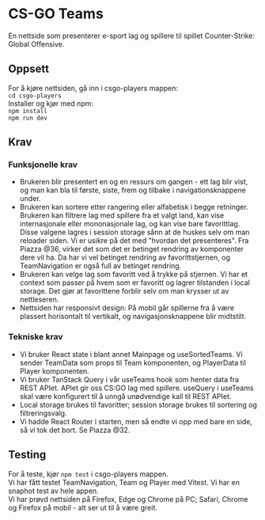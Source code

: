 # CS-GO Teams

En nettside som presenterer e-sport lag og spillere til spillet Counter-Strike: Global Offensive.

## Oppsett

For å kjøre nettsiden, gå inn i csgo-players mappen:  
`cd csgo-players`  
Installer og kjør med npm:  
`npm install`  
`npm run dev`

## Krav

### Funksjonelle krav

- Brukeren blir presentert en og en ressurs om gangen - ett lag blir vist, og man kan bla til første, siste, frem og tilbake i navigationsknappene under.
- Brukeren kan sortere etter rangering eller alfabetisk i begge retninger. Brukeren kan filtrere lag med spillere fra et valgt land, kan vise internasjonale eller mononasjonale lag, og kan vise bare favorittlag. Disse valgene lagres i session storage sånn at de huskes selv om man reloader siden. Vi er usikre på det med "hvordan det presenteres". Fra Piazza @36, virker det som det er betinget rendring av komponenter dere vil ha. Da har vi vel betinget rendring av favorittstjernen, og TeamNavigation er også full av betinget rendring.
- Brukeren kan velge lag som favoritt ved å trykke på stjernen. Vi har et context som passer på hvem som er favoritt og lagrer tilstanden i local storage. Det gjør at favorittene forblir selv om man krysser ut av nettleseren.
- Nettsiden har responsivt design: På mobil går spillerne fra å være plassert horisontalt til vertikalt, og navigasjonsknappene blir midtstilt.

### Tekniske krav

- Vi bruker React state i blant annet Mainpage og useSortedTeams. Vi sender TeamData som props til Team komponenten, og PlayerData til Player komponenten.
- Vi bruker TanStack Query i vår useTeams hook som henter data fra REST APIet. APIet gir oss CS:GO lag med spillere. useQuery i useTeams skal være konfigurert til å unngå unødvendige kall til REST APIet.
- Local storage brukes til favoritter; session storage brukes til sortering og filtreringsvalg.
- Vi hadde React Router i starten, men så endte vi opp med bare en side, så vi tok det bort. Se Piazza @32.

## Testing

For å teste, kjør `npm test` i csgo-players mappen.  
Vi har fått testet TeamNavigation, Team og Player med Vitest.
Vi har en snaphot test av hele appen.  
Vi har prøvd nettsiden på Firefox, Edge og Chrome på PC; Safari, Chrome og Firefox på mobil - alt ser ut til å være greit.

